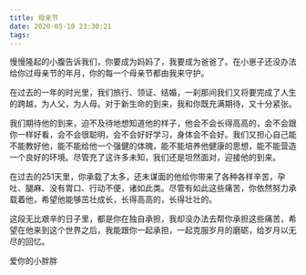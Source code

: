 ```yaml
---
title: 母亲节
date: 2020-05-10 23:30:21
tags:
---
```


慢慢隆起的小腹告诉我们，你要成为妈妈了，我要成为爸爸了。在小崽子还没办法给你过母亲节的年月，你的每一个母亲节都由我来守护。

在过去的一年的时光里，我们旅行、领证、结婚，一刹那间我们又将要完成了人生的跨越，为人父，为人母。对于新生命的到来，我和你既充满期待，又十分紧张。

我们期待他的到来，迫不及待地想知道他的样子，他会不会长得高高的，会不会跟你一样好看，会不会很聪明，会不会好好学习，身体会不会好。我们又担心自己能不能教好他，能不能给他一个强健的体魄，能不能培养他健康的思想，能不能营造一个良好的环境。尽管充了这许多未知，我们还是坦然面对，迎接他的到来。

在过去的251天里，你承载了太多，还未谋面的他给你带来了各种各样辛苦，孕吐、腿麻、没有胃口、行动不便，诸如此类。尽管有如此这些痛苦，你依然努力承载着他，希望他能够茁壮成长，长得高高的，长得壮壮的。

这段无比艰辛的日子里，都是你在独自承担，我却没办法去帮你承担这些痛苦，希望在他来到这个世界之后，我能跟你一起承担，一起克服岁月的磨砺，给岁月以无尽的回忆。

爱你的小胖胖
